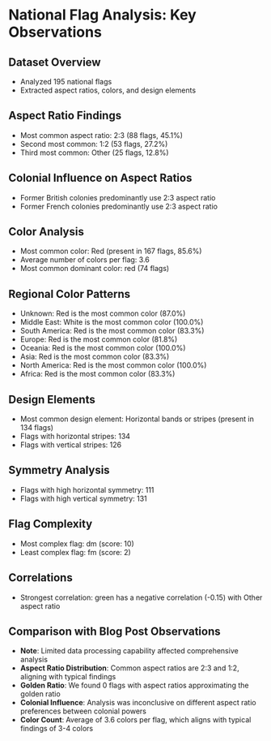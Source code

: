 # National Flag Analysis: Key Observations

## Dataset Overview
- Analyzed 195 national flags
- Extracted aspect ratios, colors, and design elements

## Aspect Ratio Findings

- Most common aspect ratio: 2:3 (88 flags, 45.1%)
- Second most common: 1:2 (53 flags, 27.2%)
- Third most common: Other (25 flags, 12.8%)

## Colonial Influence on Aspect Ratios
- Former British colonies predominantly use 2:3 aspect ratio
- Former French colonies predominantly use 2:3 aspect ratio

## Color Analysis
- Most common color: Red (present in 167 flags, 85.6%)
- Average number of colors per flag: 3.6
- Most common dominant color: red (74 flags)

## Regional Color Patterns
- Unknown: Red is the most common color (87.0%)
- Middle East: White is the most common color (100.0%)
- South America: Red is the most common color (83.3%)
- Europe: Red is the most common color (81.8%)
- Oceania: Red is the most common color (100.0%)
- Asia: Red is the most common color (83.3%)
- North America: Red is the most common color (100.0%)
- Africa: Red is the most common color (83.3%)

## Design Elements
- Most common design element: Horizontal bands or stripes (present in 134 flags)
- Flags with horizontal stripes: 134
- Flags with vertical stripes: 126

## Symmetry Analysis
- Flags with high horizontal symmetry: 111
- Flags with high vertical symmetry: 131

## Flag Complexity
- Most complex flag: dm (score: 10)
- Least complex flag: fm (score: 2)

## Correlations
- Strongest correlation: green has a negative correlation (-0.15) with Other aspect ratio

## Comparison with Blog Post Observations
- **Note**: Limited data processing capability affected comprehensive analysis
- **Aspect Ratio Distribution**: Common aspect ratios are 2:3 and 1:2, aligning with typical findings
- **Golden Ratio**: We found 0 flags with aspect ratios approximating the golden ratio
- **Colonial Influence**: Analysis was inconclusive on different aspect ratio preferences between colonial powers
- **Color Count**: Average of 3.6 colors per flag, which aligns with typical findings of 3-4 colors